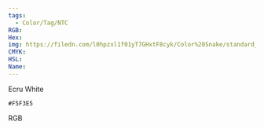 ```yaml
---
tags:
  - Color/Tag/NTC
RGB:
Hex:
img: https://filedn.com/l0hpzxl1f01yT7GHxtF8cyk/Color%20Snake/standard_csv_to_svg/%23/F5F3E5.svg
CMYK:
HSL:
Name:
---
```

Ecru White
```palette
#F5F3E5
```
RGB
